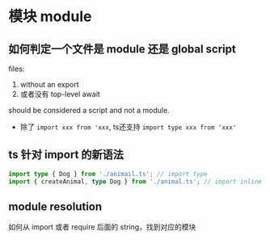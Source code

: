 # 模块 module

## 如何判定一个文件是 module 还是 global script

files:

1. without an export
2. 或者没有 top-level await

 should be considered a script and not a module.

- 除了 `import xxx from 'xxx`, ts还支持 `import type xxx from 'xxx'`

## ts 针对 import 的新语法

```ts
import type { Dog } from './animail.ts'; // import type
import { createAnimal, type Dog } from './animal.ts'; // import inline type，可以混合 js value 和 ts type
```

## module resolution

如何从 import 或者 require 后面的 string，找到对应的模块
